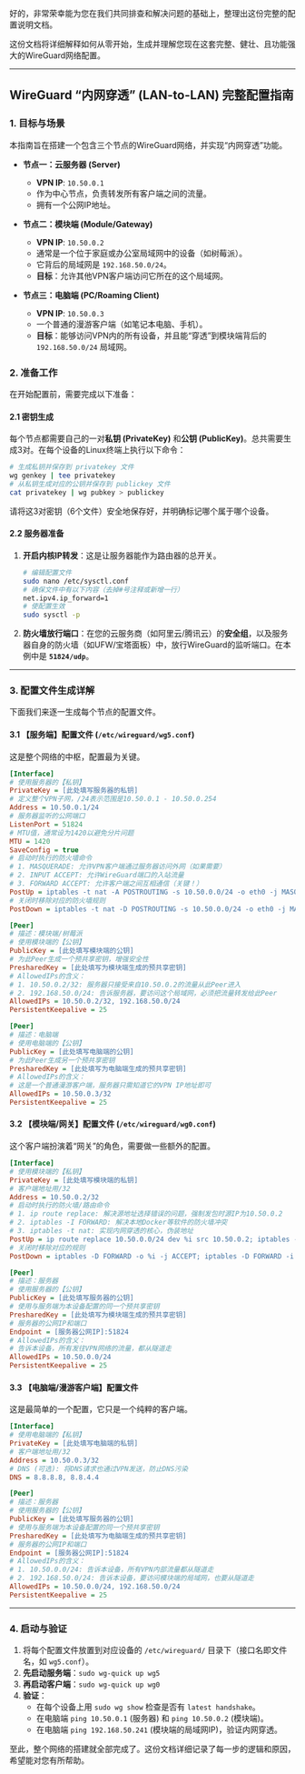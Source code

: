 好的，非常荣幸能为您在我们共同排查和解决问题的基础上，整理出这份完整的配置说明文档。

这份文档将详细解释如何从零开始，生成并理解您现在这套完整、健壮、且功能强大的WireGuard网络配置。

-----

## WireGuard “内网穿透” (LAN-to-LAN) 完整配置指南

### 1\. 目标与场景

本指南旨在搭建一个包含三个节点的WireGuard网络，并实现“内网穿透”功能。

  * **节点一：云服务器 (Server)**

      * **VPN IP**: `10.50.0.1`
      * 作为中心节点，负责转发所有客户端之间的流量。
      * 拥有一个公网IP地址。

  * **节点二：模块端 (Module/Gateway)**

      * **VPN IP**: `10.50.0.2`
      * 通常是一个位于家庭或办公室局域网中的设备（如树莓派）。
      * 它背后的局域网是 `192.168.50.0/24`。
      * **目标**：允许其他VPN客户端访问它所在的这个局域网。

  * **节点三：电脑端 (PC/Roaming Client)**

      * **VPN IP**: `10.50.0.3`
      * 一个普通的漫游客户端（如笔记本电脑、手机）。
      * **目标**：能够访问VPN内的所有设备，并且能“穿透”到模块端背后的 `192.168.50.0/24` 局域网。

### 2\. 准备工作

在开始配置前，需要完成以下准备：

#### 2.1 密钥生成

每个节点都需要自己的一对**私钥 (PrivateKey)** 和**公钥 (PublicKey)**。总共需要生成3对。在每个设备的Linux终端上执行以下命令：

```bash
# 生成私钥并保存到 privatekey 文件
wg genkey | tee privatekey
# 从私钥生成对应的公钥并保存到 publickey 文件
cat privatekey | wg pubkey > publickey
```

请将这3对密钥（6个文件）安全地保存好，并明确标记哪个属于哪个设备。

#### 2.2 服务器准备

1.  **开启内核IP转发**：这是让服务器能作为路由器的总开关。
    ```bash
    # 编辑配置文件
    sudo nano /etc/sysctl.conf
    # 确保文件中有以下内容（去掉#号注释或新增一行）
    net.ipv4.ip_forward=1
    # 使配置生效
    sudo sysctl -p
    ```
2.  **防火墙放行端口**：在您的云服务商（如阿里云/腾讯云）的**安全组**，以及服务器自身的防火墙（如UFW/宝塔面板）中，放行WireGuard的监听端口。在本例中是 **`51824/udp`**。

-----

### 3\. 配置文件生成详解

下面我们来逐一生成每个节点的配置文件。

#### 3.1 【服务端】配置文件 (`/etc/wireguard/wg5.conf`)

这是整个网络的中枢，配置最为关键。

```ini
[Interface]
# 使用服务器的【私钥】
PrivateKey = [此处填写服务器的私钥]
# 定义整个VPN子网，/24表示范围是10.50.0.1 - 10.50.0.254
Address = 10.50.0.1/24
# 服务器监听的公网端口
ListenPort = 51824
# MTU值，通常设为1420以避免分片问题
MTU = 1420
SaveConfig = true
# 启动时执行的防火墙命令
# 1. MASQUERADE: 允许VPN客户端通过服务器访问外网（如果需要）
# 2. INPUT ACCEPT: 允许WireGuard端口的入站流量
# 3. FORWARD ACCEPT: 允许客户端之间互相通信（关键！）
PostUp = iptables -t nat -A POSTROUTING -s 10.50.0.0/24 -o eth0 -j MASQUERADE; iptables -A INPUT -p udp -m udp --dport 51824 -j ACCEPT; iptables -I FORWARD 1 -i %i -j ACCEPT
# 关闭时移除对应的防火墙规则
PostDown = iptables -t nat -D POSTROUTING -s 10.50.0.0/24 -o eth0 -j MASQUERADE; iptables -D INPUT -p udp -m udp --dport 51824 -j ACCEPT; iptables -D FORWARD -i %i -j ACCEPT

[Peer]
# 描述：模块端/树莓派
# 使用模块端的【公钥】
PublicKey = [此处填写模块端的公钥]
# 为此Peer生成一个预共享密钥，增强安全性
PresharedKey = [此处填写为模块端生成的预共享密钥]
# AllowedIPs的含义：
# 1. 10.50.0.2/32: 服务器只接受来自10.50.0.2的流量从此Peer进入
# 2. 192.168.50.0/24: 告诉服务器，要访问这个局域网，必须把流量转发给此Peer
AllowedIPs = 10.50.0.2/32, 192.168.50.0/24
PersistentKeepalive = 25

[Peer]
# 描述：电脑端
# 使用电脑端的【公钥】
PublicKey = [此处填写电脑端的公钥]
# 为此Peer生成另一个预共享密钥
PresharedKey = [此处填写为电脑端生成的预共享密钥]
# AllowedIPs的含义：
# 这是一个普通漫游客户端，服务器只需知道它的VPN IP地址即可
AllowedIPs = 10.50.0.3/32
PersistentKeepalive = 25
```

#### 3.2 【模块端/网关】配置文件 (`/etc/wireguard/wg0.conf`)

这个客户端扮演着“网关”的角色，需要做一些额外的配置。

```ini
[Interface]
# 使用模块端的【私钥】
PrivateKey = [此处填写模块端的私钥]
# 客户端地址用/32
Address = 10.50.0.2/32
# 启动时执行的防火墙/路由命令
# 1. ip route replace: 解决源地址选择错误的问题，强制发包时源IP为10.50.0.2
# 2. iptables -I FORWARD: 解决本地Docker等软件的防火墙冲突
# 3. iptables -t nat: 实现内网穿透的核心，伪装地址
PostUp = ip route replace 10.50.0.0/24 dev %i src 10.50.0.2; iptables -I FORWARD 1 -o %i -j ACCEPT; iptables -I FORWARD 1 -i %i -j ACCEPT; iptables -t nat -A POSTROUTING -s 10.50.0.0/24 -o wlan0 -j MASQUERADE
# 关闭时移除对应的规则
PostDown = iptables -D FORWARD -o %i -j ACCEPT; iptables -D FORWARD -i %i -j ACCEPT; iptables -t nat -D POSTROUTING -s 10.50.0.0/24 -o wlan0 -j MASQUERADE

[Peer]
# 描述：服务器
# 使用服务器的【公钥】
PublicKey = [此处填写服务器的公钥]
# 使用与服务端为本设备配置的同一个预共享密钥
PresharedKey = [此处填写为模块端生成的预共享密钥]
# 服务器的公网IP和端口
Endpoint = [服务器公网IP]:51824
# AllowedIPs的含义：
# 告诉本设备，所有发往VPN网络的流量，都从隧道走
AllowedIPs = 10.50.0.0/24
PersistentKeepalive = 25
```

#### 3.3 【电脑端/漫游客户端】配置文件

这是最简单的一个配置，它只是一个纯粹的客户端。

```ini
[Interface]
# 使用电脑端的【私钥】
PrivateKey = [此处填写电脑端的私钥]
# 客户端地址用/32
Address = 10.50.0.3/32
# DNS (可选): 将DNS请求也通过VPN发送，防止DNS污染
DNS = 8.8.8.8, 8.8.4.4

[Peer]
# 描述：服务器
# 使用服务器的【公钥】
PublicKey = [此处填写服务器的公钥]
# 使用与服务端为本设备配置的同一个预共享密钥
PresharedKey = [此处填写为电脑端生成的预共享密钥]
# 服务器的公网IP和端口
Endpoint = [服务器公网IP]:51824
# AllowedIPs的含义：
# 1. 10.50.0.0/24: 告诉本设备，所有VPN内部流量都从隧道走
# 2. 192.168.50.0/24: 告诉本设备，要访问模块端的局域网，也要从隧道走
AllowedIPs = 10.50.0.0/24, 192.168.50.0/24
PersistentKeepalive = 25
```

-----

### 4\. 启动与验证

1.  将每个配置文件放置到对应设备的 `/etc/wireguard/` 目录下（接口名即文件名，如 `wg5.conf`）。
2.  **先启动服务端**：`sudo wg-quick up wg5`
3.  **再启动客户端**：`sudo wg-quick up wg0`
4.  **验证**：
      * 在每个设备上用 `sudo wg show` 检查是否有 `latest handshake`。
      * 在电脑端 `ping 10.50.0.1` (服务器) 和 `ping 10.50.0.2` (模块端)。
      * 在电脑端 `ping 192.168.50.241` (模块端的局域网IP)，验证内网穿透。

至此，整个网络的搭建就全部完成了。这份文档详细记录了每一步的逻辑和原因，希望能对您有所帮助。
